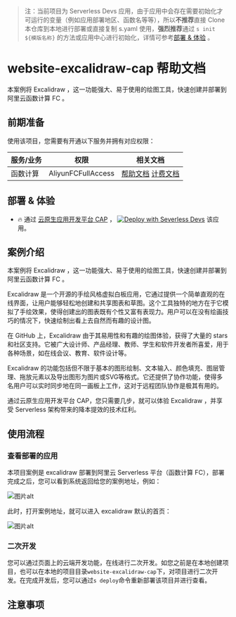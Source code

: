 
> 注：当前项目为 Serverless Devs 应用，由于应用中会存在需要初始化才可运行的变量（例如应用部署地区、函数名等等），所以**不推荐**直接 Clone 本仓库到本地进行部署或直接复制 s.yaml 使用，**强烈推荐**通过 `s init ${模版名称}` 的方法或应用中心进行初始化，详情可参考[部署 & 体验](#部署--体验) 。

# website-excalidraw-cap 帮助文档

<description>

本案例将 Excalidraw ，这一功能强大、易于使用的绘图工具，快速创建并部署到阿里云函数计算 FC 。

</description>




## 前期准备

使用该项目，您需要有开通以下服务并拥有对应权限：

<service>



| 服务/业务 |  权限  | 相关文档 |
| --- |  --- | --- |
| 函数计算 |  AliyunFCFullAccess | [帮助文档](https://help.aliyun.com/product/2508973.html) [计费文档](https://help.aliyun.com/document_detail/2512928.html) |

</service>

<remark>



</remark>

<disclaimers>



</disclaimers>

## 部署 & 体验

<appcenter>
   
- :fire: 通过 [云原生应用开发平台 CAP](https://devs.console.aliyun.com/applications/create?template=website-excalidraw-cap) ，
  [![Deploy with Severless Devs](https://img.alicdn.com/imgextra/i1/O1CN01w5RFbX1v45s8TIXPz_!!6000000006118-55-tps-95-28.svg)](https://devs.console.aliyun.com/applications/create?template=website-excalidraw-cap) 该应用。
   
</appcenter>


## 案例介绍

<appdetail id="flushContent">

本案例将 Excalidraw ，这一功能强大、易于使用的绘图工具，快速创建并部署到阿里云函数计算 FC 。

Excalidraw 是一个开源的手绘风格虚拟白板应用，它通过提供一个简单直观的在线界面，让用户能够轻松地创建和共享图表和草图。这个工具独特的地方在于它模拟了手绘效果，使得创建出的图表既有个性又富有表现力。用户可以在没有绘画技巧的情况下，快速绘制出看上去自然而有趣的设计图。

在 GitHub 上，Excalidraw 由于其易用性和有趣的绘图体验，获得了大量的 stars 和社区支持。它被广大设计师、产品经理、教师、学生和软件开发者所喜爱，用于各种场景，如在线会议、教育、软件设计等。

Excalidraw 的功能包括但不限于基本的图形绘制、文本输入、颜色填充、图层管理、拖放元素以及导出图形为图片或SVG等格式。它还提供了协作功能，使得多名用户可以实时同步地在同一画板上工作，这对于远程团队协作是极其有用的。

通过云原生应用开发平台 CAP，您只需要几步，就可以体验 Excalidraw ，并享受 Serverless 架构带来的降本提效的技术红利。

</appdetail>

## 使用流程

<usedetail id="flushContent">

### 查看部署的应用
本项目案例是 excalidraw 部署到阿里云 Serverless 平台（函数计算 FC），部署完成之后，您可以看到系统返回给您的案例地址，例如：

![图片alt](https://img.alicdn.com/imgextra/i1/O1CN01dTugc51z7575bUTWP_!!6000000006666-0-tps-1152-332.jpg)

此时，打开案例地址，就可以进入 excalidraw 默认的首页：

![图片alt](https://img.alicdn.com/imgextra/i4/O1CN01moxj2N1iNFbmXsyaz_!!6000000004400-0-tps-2882-1678.jpg)

### 二次开发
您可以通过页面上的云端开发功能，在线进行二次开发。如您之前是在本地创建项目，也可以在本地的项目目录`website-excalidraw-cap`下，对项目进行二次开发。在完成开发后，您可以通过`s deploy`命令重新部署该项目并进行查看。

</usedetail>

## 注意事项

<matters id="flushContent">
</matters>


